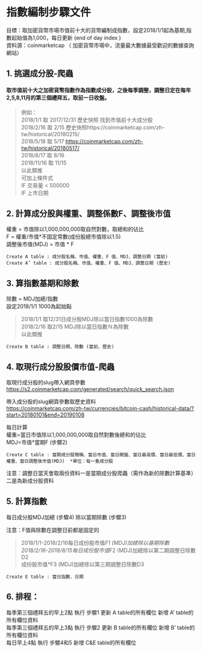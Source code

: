 
# 指數編制步驟文件

目標：取加密貨幣市場市值前十大的貨幣編制成指數，設定2018/1/1起為基期,指數起始值為1,000，每日更新 (end of day index ) <br />
資料源：coinmarketcap （ 加密貨幣市場中，流量最大數據最受歡迎的數據查詢網站）

## 1.	挑選成分股-爬蟲

#### 取市值前十大之加密貨幣指數作為指數成分股，之後每季調整，調整日定在每年2,5,8,11月的第三個禮拜五，取前一日收盤。 

>例如：<br />
2018/1/1  取 2017/12/31 歷史快照 找到市值前十大成分股 <br />
2018/2/16 取 2/15 歷史快照https://coinmarketcap.com/zh-tw/historical/20180215/ <br />
2018/5/18 取 5/17 https://coinmarketcap.com/zh-tw/historical/20180517/ <br />
2018/8/17 取 8/16 <br />
2018/11/16 取 11/15 <br />
以此類推 <br />
可加上條件式  <br />
IF 交易量 < 500000 <br />
IF 上市日期  <br />

## 2.	計算成分股與權重、調整係數F、調整後市值

權重 = 市值除以1,000,000,000取自然對數，取總和的佔比 <br/>
F  = 權重/市值*不固定常數(成份股總市值除以1.5) <br/>
調整後市值(MDJ) = 市值 * F  <br/>

`Create A table : 成分股名稱、市值、權重、F 值、MDJ、調整日期 (當前)  `<br/>
`Create A’ table : 成分股名稱、市值、權重、F 值、MDJ、調整日期 (歷史) `


## 3.	算指數基期和除數
除數 = MDJ加總/指數 <br/> 
設定2018/1/1 1000為起始點 <br/> 
>2018/1/1 取12/31日成分股MDJ除以當日指數1000為除數 <br/> 
2018/2/16 取2/15 MDJ除以當日指數Ｎ為除數 <br/> 
以此類推 <br/> 

`Create B table : 調整日期、除數 (當前、歷史) `

## 4.	取現行成分股股價市值-爬蟲

取現行成分股的slug帶入網頁參數 
https://s2.coinmarketcap.com/generated/search/quick_search.json <br />

帶入成分股的slug網頁參數取歷史資料 <br />
https://coinmarketcap.com/zh-tw/currencies/bitcoin-cash/historical-data/?start=20180101&end=20190108 <br />

每日計算 <br />
權重=當日市值除以1,000,000,000取自然對數後總和的佔比 <br />
MDJ=市值*當期F (步驟2) <br />

`Create C table : 當期成分股簡稱、當日市值、當日開盤、當日最高價、當日最低價、當日權重、當日調整後市值(MDJ)  *單位：每一隻成分股 ` <br />
 
注意：調整日當天會取兩份資料一是當期成分股爬蟲（需作為新的除數計算基準）二是為新成分股資料

## 5.	計算指數
每日成分股MDJ加總 (步驟4) 除以當期除數 (步驟3) <br />

注意：F值與除數在調整日前都是固定的 <br />


>2018/1/1-2018/2/16每日成份股市值*F1 (MDJ)加總除以基期除數  <br />
2018/2/16-2018/8/15每日成份股市值*F2 (MDJ)加總除以第二期調整日除數D2 <br />
成份股市值*F3 (MDJ)加總除以第三期調整日除數D3 <br />

`Create E table : 當日指數、日期`

## 6. 排程：
每季第三個禮拜五的早上2點 執行 步驟1 更新 A table的所有欄位 新增 A’ table的所有欄位資料 <br />
每季第三個禮拜五的早上3點 執行 步驟2 更新 B table的所有欄位 新增 B’ table的所有欄位資料  <br />
每日早上4點 執行 步驟4和5 新增 C&E table的所有欄位 <br />

